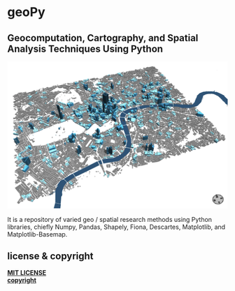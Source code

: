 # geoPy

## Geocomputation, Cartography, and Spatial Analysis Techniques Using Python
![imagedata1](https://github.com/slowy07/geoPy/blob/main/data/City_London_ID91762231.png)

It is a repository of varied geo / spatial research methods using Python libraries, chiefly Numpy, Pandas, Shapely, Fiona, Descartes, Matplotlib, and Matplotlib-Basemap.

## license & copyright
[**MIT LICENSE**](https://github.com/slowy07/geoPy/blob/main/LICENSE) \
[**copyright**](https://github.com/urschrei/Geopython)